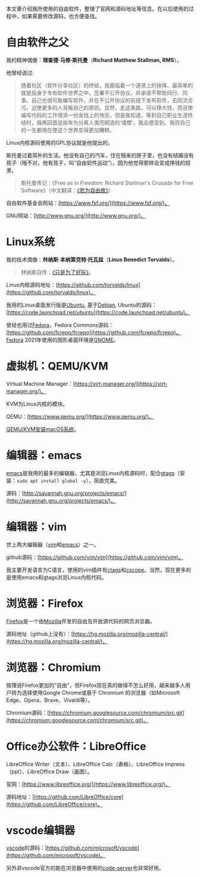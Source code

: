 本文章介绍我所使用的自由软件，整理了官网和源码地址等信息。在以后使用的过程中，如果需要修改源码，也方便查找。

# 自由软件之父

我的精神偶像：**理查德·马修·斯托曼**（**Richard Matthew Stallman, RMS**）。

他曾经说过:

> 随着社区（软件分享社区）的终结，我面临着一个道德上的抉择。最简单的就是投身于专有软件世界之中，签署不公开协议，并承诺不帮助同行、同事。自己也很可能编写软件，并在不公开协议的前提下发布软件，去同流合污，迫使更多的人背叛自己的原则。显然，走这条路，可以挣大钱，而且使编写代码的工作增添一份金钱上的快乐。但是我知道，等到自己职业生涯终结时，我再回首这些年为分离人类而砌造的‘墙壁’。我会感受到，我将自己的一生都用在使这个世界变得更加糟糕。

Linux内核源码使用的GPL协议就是他提出的。

斯托曼过着简朴的生活。他没有自己的汽车，住在租来的房子里，也没有结婚没有孩子（哦不对，他有孩子，叫“自由软件运动”），因为他觉得那样会变成挣钱的奴隶。

> 斯托曼传记：《Free as in Freedom: Richard Stallman's Crusade for Free Software》（中文翻译：[《若为自由故》](https://book.douban.com/subject/26314527/)）

自由软件基金会网站：[https://www.fsf.org/](https://www.fsf.org/)。

GNU网站：[http://www.gnu.org/](http://www.gnu.org/)。

# Linux系统

我的技术偶像：**林纳斯·本纳第克特·托瓦兹**（**Linus Benedict Torvalds**）。

> 林纳斯自传：[《只是为了好玩》](https://book.douban.com/subject/25930025/)。

Linux内核源码地址：[https://github.com/torvalds/linux](https://github.com/torvalds/linux)。

我用的Linux桌面发行版是[Ubuntu](https://ubuntu.com/), 基于[Debian](https://www.debian.org/), Ubuntu的源码：[https://code.launchpad.net/ubuntu](https://code.launchpad.net/ubuntu)。

曾经也用过[Fedora](https://fedoraproject.org/)，Fedora Commons源码：[https://github.com/fcrepo/fcrepo](https://github.com/fcrepo/fcrepo)。Fedora 2021年使用的图形桌面环境是[GNOME](https://www.gnome.org/)。

# 虚拟机：QEMU/KVM

Virtual Machine Manager：[https://virt-manager.org/](https://virt-manager.org/)。

KVM为Linux内核的模块。

QEMU：[https://www.qemu.org/](https://www.qemu.org/)。

[QEMU/KVM安装macOS系统](https://chenxiaosong.com/src/macos/qemu-kvm-install-macos.html)。

# 编辑器：emacs

[emacs](http://www.gnu.org/software/emacs/)是我用的最多的编辑器，尤其是浏览Linux内核源码时，配合[gtags](https://www.gnu.org/software/global/)（安装：`sudo apt install global -y`），简直完美。

源码：[http://savannah.gnu.org/projects/emacs/](http://savannah.gnu.org/projects/emacs/)。

# 编辑器：vim

世上两大编辑器（[vim](https://www.vim.org/)和[emacs](http://www.gnu.org/software/emacs/)）之一。

github源码：[https://github.com/vim/vim](https://github.com/vim/vim)。

我主要开发语言为C语言，使用的vim插件有[ctags](http://ctags.sourceforge.net/)和[cscope](http://cscope.sourceforge.net/)。当然，现在更多的是使用emacs和gtags浏览Linux内核代码。

# 浏览器：Firefox

[Firefox](https://www.mozilla.org/en-US/firefox/)是一个由[Mozilla](https://www.mozilla.org/en-US/)开发的自由及开放源代码的网页浏览器。

源码地址（github上没有）：[https://hg.mozilla.org/mozilla-central/](https://hg.mozilla.org/mozilla-central/)。

# 浏览器：Chromium

按理说Firefox更加的“自由”，但Firefox现在真的做得不怎么好用，越来越多人用户转为选择使用Google Chrome或基于 Chromium 的浏览器（如Microsoft Edge、Opera、Brave、Vivaldi等）。

Chromium源码：[https://chromium.googlesource.com/chromium/src.git](https://chromium.googlesource.com/chromium/src.git)。

# Office办公软件：LibreOffice

LibreOffice Writer（文本）、LibreOffice Calc（表格）、LibreOffice Impress（ppt）、LibreOffice Draw（画图）。

官网：[https://www.libreoffice.org/](https://www.libreoffice.org/)。

源码地址：[https://github.com/LibreOffice/core](https://github.com/LibreOffice/core)。

# vscode编辑器

[vscode](https://code.visualstudio.com/)的源码：[https://github.com/microsoft/vscode](https://github.com/microsoft/vscode)。

另外非vscode官方的能在浏览器中使用的[code-server](https://github.com/coder/code-server)也非常好用。
